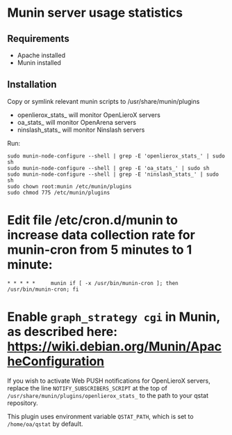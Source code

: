 # Munin server usage statistics

## Requirements
- Apache installed
- Munin installed

## Installation

Copy or symlink relevant munin scripts to /usr/share/munin/plugins

- openlierox_stats_ will monitor OpenLieroX servers
- oa_stats_ will monitor OpenArena servers
- ninslash_stats_ will monitor Ninslash servers

Run:

    sudo munin-node-configure --shell | grep -E 'openlierox_stats_' | sudo sh
    sudo munin-node-configure --shell | grep -E 'oa_stats_' | sudo sh
    sudo munin-node-configure --shell | grep -E 'ninslash_stats_' | sudo sh
    sudo chown root:munin /etc/munin/plugins
    sudo chmod 775 /etc/munin/plugins

# Edit file /etc/cron.d/munin to increase data collection rate for munin-cron from 5 minutes to 1 minute:

    * * * * *     munin if [ -x /usr/bin/munin-cron ]; then /usr/bin/munin-cron; fi

# Enable `graph_strategy cgi` in Munin, as described here: https://wiki.debian.org/Munin/ApacheConfiguration

If you wish to activate Web PUSH notifications for OpenLieroX servers,
replace the line `NOTIFY_SUBSCRIBERS_SCRIPT` at the top of `/usr/share/munin/plugins/openlierox_stats_`
to the path to your qstat repository.

This plugin uses environment variable `QSTAT_PATH`, which is set to `/home/oa/qstat` by default.
